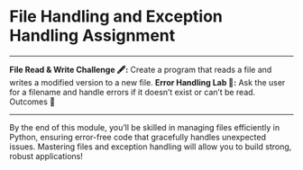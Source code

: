 
# File Handling and Exception Handling Assignment

---


**File Read & Write Challenge 🖋️:** Create a program that reads a file and writes a modified version to a new file.
**Error Handling Lab 🧪:** Ask the user for a filename and handle errors if it doesn’t exist or can’t be read.
Outcomes 🎉

---

By the end of this module, you’ll be skilled in managing files efficiently in Python, ensuring error-free code that gracefully handles unexpected issues. Mastering files and exception handling will allow you to build strong, robust applications!